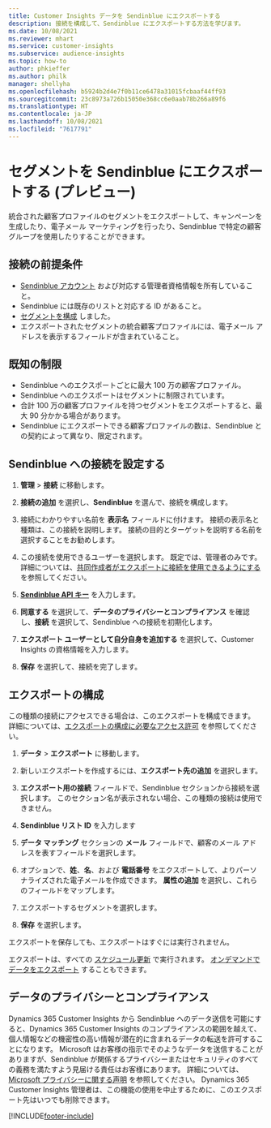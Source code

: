 ```yaml
---
title: Customer Insights データを Sendinblue にエクスポートする
description: 接続を構成して、Sendinblue にエクスポートする方法を学びます。
ms.date: 10/08/2021
ms.reviewer: mhart
ms.service: customer-insights
ms.subservice: audience-insights
ms.topic: how-to
author: phkieffer
ms.author: philk
manager: shellyha
ms.openlocfilehash: b5924b2d4e7f0b11ce6478a31015fcbaaf44ff93
ms.sourcegitcommit: 23c8973a726b15050e368cc6e0aab78b266a89f6
ms.translationtype: HT
ms.contentlocale: ja-JP
ms.lasthandoff: 10/08/2021
ms.locfileid: "7617791"
---
```

# <a name="export-segments-to-sendinblue-preview"></a>セグメントを Sendinblue にエクスポートする (プレビュー)

統合された顧客プロファイルのセグメントをエクスポートして、キャンペーンを生成したり、電子メール マーケティングを行ったり、Sendinblue で特定の顧客グループを使用したりすることができます。

## <a name="prerequisites-for-connection"></a>接続の前提条件

-   [Sendinblue アカウント](https://www.sendinblue.com/) および対応する管理者資格情報を所有していること。
-   Sendinblue には既存のリストと対応する ID があること。
-   [セグメントを構成](segments.md) しました。
-   エクスポートされたセグメントの統合顧客プロファイルには、電子メール アドレスを表示するフィールドが含まれていること。

## <a name="known-limitations"></a>既知の制限

- Sendinblue へのエクスポートごとに最大 100 万の顧客プロファイル。
- Sendinblue へのエクスポートはセグメントに制限されています。
- 合計 100 万の顧客プロファイルを持つセグメントをエクスポートすると、最大 90 分かかる場合があります。 
- Sendinblue にエクスポートできる顧客プロファイルの数は、Sendinblue との契約によって異なり、限定されます。

## <a name="set-up-connection-to-sendinblue"></a>Sendinblue への接続を設定する

1. **管理** > **接続** に移動します。

1. **接続の追加** を選択し、**Sendinblue** を選んで、接続を構成します。

1. 接続にわかりやすい名前を **表示名** フィールドに付けます。 接続の表示名と種類は、この接続を説明します。 接続の目的とターゲットを説明する名前を選択することをお勧めします。

1. この接続を使用できるユーザーを選択します。 既定では、管理者のみです。 詳細については、[共同作成者がエクスポートに接続を使用できるようにする](connections.md#allow-contributors-to-use-a-connection-for-exports) を参照してください。

1. **[Sendinblue API キー](https://developers.sendinblue.com/docs/getting-started#:~:text=Get%20your%20API%20key&text=You%20can%20create%20one%20from,your%20settings%20This%20API%20key)** を入力します。

1. **同意する** を選択して、**データのプライバシーとコンプライアンス** を確認し、**接続** を選択して、Sendinblue への接続を初期化します。

1. **エクスポート ユーザーとして自分自身を追加する** を選択して、Customer Insights の資格情報を入力します。

1. **保存** を選択して、接続を完了します。

## <a name="configure-an-export"></a>エクスポートの構成

この種類の接続にアクセスできる場合は、このエクスポートを構成できます。 詳細については、[エクスポートの構成に必要なアクセス許可](export-destinations.md#set-up-a-new-export) を参照してください。

1. **データ** > **エクスポート** に移動します。

1. 新しいエクスポートを作成するには、**エクスポート先の追加** を選択します。

1. **エクスポート用の接続** フィールドで、Sendinblue セクションから接続を選択します。 このセクション名が表示されない場合、この種類の接続は使用できません。

1. **Sendinblue リスト ID** を入力します 

1. **データ マッチング** セクションの **メール** フィールドで、顧客のメール アドレスを表すフィールドを選択します。 

1. オプションで、**姓**、**名**、および **電話番号** をエクスポートして、よりパーソナライズされた電子メールを作成できます。 **属性の追加** を選択し、これらのフィールドをマップします。

1. エクスポートするセグメントを選択します。 

1. **保存** を選択します。

エクスポートを保存しても、エクスポートはすぐには実行されません。

エクスポートは、すべての [スケジュール更新](system.md#schedule-tab) で実行されます。 [オンデマンドでデータをエクスポート](export-destinations.md#run-exports-on-demand) することもできます。 


## <a name="data-privacy-and-compliance"></a>データのプライバシーとコンプライアンス

Dynamics 365 Customer Insights から Sendinblue へのデータ送信を可能にすると、Dynamics 365 Customer Insights のコンプライアンスの範囲を越えて、個人情報などの機密性の高い情報が潜在的に含まれるデータの転送を許可することになります。 Microsoft はお客様の指示でそのようなデータを送信することがありますが、Sendinblue が関係するプライバシーまたはセキュリティのすべての義務を満たすよう見届ける責任はお客様にあります。 詳細については、[Microsoft プライバシーに関する声明](https://go.microsoft.com/fwlink/?linkid=396732) を参照してください。
Dynamics 365 Customer Insights 管理者は、この機能の使用を中止するために、このエクスポート先はいつでも削除できます。


[!INCLUDE[footer-include](../includes/footer-banner.md)]
